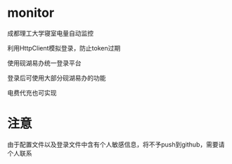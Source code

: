 # monitor
成都理工大学寝室电量自动监控  

利用HttpClient模拟登录，防止token过期  

使用砚湖易办统一登录平台  

登录后可使用大部分砚湖易办的功能  

电费代充也可实现  



# 注意
由于配置文件以及登录文件中含有个人敏感信息，将不予push到github，需要请个人联系
